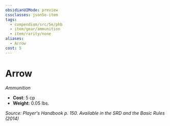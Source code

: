 ```yaml
---
obsidianUIMode: preview
cssclasses: json5e-item
tags:
  - compendium/src/5e/phb
  - item/gear/ammunition
  - item/rarity/none
aliases:
  - Arrow
cost: 5
---
```

# Arrow
*Ammunition*  

- **Cost**: 5 cp
- **Weight**: 0.05 lbs.

*Source: Player's Handbook p. 150. Available in the <span title='Systems Reference Document (5.1)'>SRD</span> and the Basic Rules (2014)*
